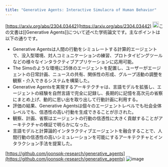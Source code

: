 ```yaml
---
title: "Generative Agents: Interactive Simulacra of Human Behavior"
---
```


[https://arxiv.org/abs/2304.03442](https://arxiv.org/abs/2304.03442)
<img src='https://scrapbox.io/api/pages/nishio/claude/icon' alt='claude.icon' height="19.5"/>この文書は[[Generative Agents]]について述べた学術論文です。主なポイントは以下の通りです。
- Generative Agentsは人間の行動をシミュレートする計算的エージェントで、没入型環境、対人コミュニケーションの練習、プロトタイピングツールなどの様々なインタラクティブアプリケーションに応用可能。
- The Simsのような環境に25体のエージェントを配置し、ユーザーがエージェントの日常計画、ニュースの共有、関係性の形成、グループ活動の調整を観察・介入できるシステムを構築した。
- Generative Agentsを実現するアーキテクチャは、言語モデルを拡張し、エージェントの経験を自然言語で完全に記録し、長期的に記憶を高次元の省察にまとめ上げ、動的に思い出を取り出して行動計画に利用する。
- 評価の結果、Generative Agentsは個々のエージェントレベルでも社会全体レベルでも、信憑性の高い行動を生成できることが示された。
- 観察、計画、省察はエージェントの行動の信憑性に大きく貢献することがアーキテクチャの検証で明らかになった。
- 言語モデルと計算論的インタラクティブエージェントを融合することで、人間行動の信憑性の高いシミュレーションを可能にするアーキテクチャとインタラクション手法を提案した。


[https://github.com/joonspk-research/generative_agents](https://github.com/joonspk-research/generative_agents)
![image](https://gyazo.com/23cf64a55d25470c8c57cfa2afb679ef/thumb/1000)

